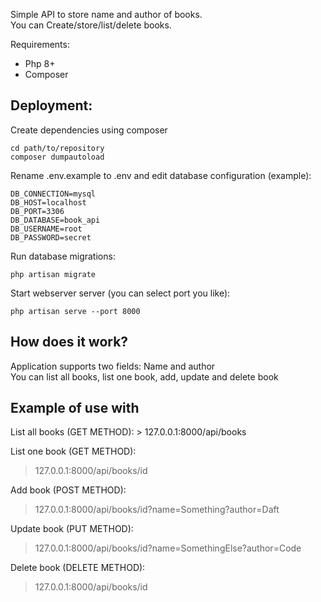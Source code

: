 <p> Simple API to store name and author of books.
<br/> You can Create/store/list/delete books. 
</p>
<p>
    Requirements:
    <ul>
    <li>Php 8+ </li>
    <li>Composer</li>
    </ul>
</p>
<h2>Deployment:</h2>

Create dependencies using composer
```
cd path/to/repository
composer dumpautoload
```
Rename .env.example to .env and edit database configuration (example):
```
DB_CONNECTION=mysql
DB_HOST=localhost   
DB_PORT=3306
DB_DATABASE=book_api
DB_USERNAME=root
DB_PASSWORD=secret
```

Run database migrations:
```
php artisan migrate
```

Start webserver server (you can select port you like):
```
php artisan serve --port 8000
```
<h2>How does it work?</h2>
Application supports two fields: Name and author<br/>
You can list all books, list one book, add, update and delete book

<h2>Example of use with </h2>
List all books (GET METHOD):
> 127.0.0.1:8000/api/books

List one book (GET METHOD):
> 127.0.0.1:8000/api/books/id

Add book (POST METHOD):
> 127.0.0.1:8000/api/books/id?name=Something?author=Daft

Update book (PUT METHOD):
> 127.0.0.1:8000/api/books/id?name=SomethingElse?author=Code

Delete book (DELETE METHOD):
> 127.0.0.1:8000/api/books/id 

